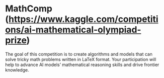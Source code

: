# MathComp (https://www.kaggle.com/competitions/ai-mathematical-olympiad-prize)
The goal of this competition is to create algorithms and models that can solve tricky math problems written in LaTeX format. Your participation will help to advance AI models’ mathematical reasoning skills and drive frontier knowledge.
